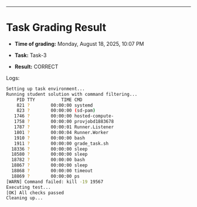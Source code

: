 
---
# Task Grading Result

- **Time of grading:** Monday, August 18, 2025, 10:07 PM

- **Task:** Task-3

- **Result:** CORRECT


Logs:
```bash
Setting up task environment...
Running student solution with command filtering...
    PID TTY          TIME CMD
    821 ?        00:00:00 systemd
    823 ?        00:00:00 (sd-pam)
   1746 ?        00:00:00 hosted-compute-
   1758 ?        00:00:00 provjobd1883678
   1787 ?        00:00:01 Runner.Listener
   1801 ?        00:00:04 Runner.Worker
   1910 ?        00:00:00 bash
   1911 ?        00:00:00 grade_task.sh
  18336 ?        00:00:00 sleep
  18580 ?        00:00:00 sleep
  18782 ?        00:00:00 bash
  18867 ?        00:00:00 sleep
  18868 ?        00:00:00 timeout
  18869 ?        00:00:00 ps
[WARN] Command failed: kill -19 19567
Executing test...
[OK] All checks passed
Cleaning up...
```
